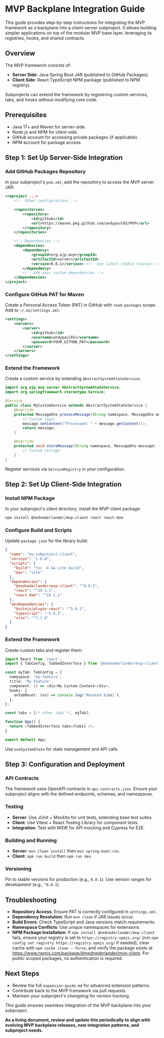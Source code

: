 # MVP Backplane Integration Guide

This guide provides step-by-step instructions for integrating the MVP framework as a backplane into a client-server subproject. It allows building simpler applications on top of the modular MVP base layer, leveraging its registries, hooks, and shared contracts.

## Overview

The MVP framework consists of:
- **Server Side**: Java Spring Boot JAR (published to GitHub Packages).
- **Client Side**: React TypeScript NPM package (published to NPM registry).

Subprojects can extend the framework by registering custom services, tabs, and hooks without modifying core code.

## Prerequisites

- Java 17+ and Maven for server-side.
- Node.js and NPM for client-side.
- GitHub account for accessing private packages (if applicable).
- NPM account for package access.

## Step 1: Set Up Server-Side Integration

### Add GitHub Packages Repository
In your subproject's `pom.xml`, add the repository to access the MVP server JAR:

```xml
<reproject ...>
    <!-- Other configurations -->

    <repositories>
        <repository>
            <id>github</id>
            <url>https://maven.pkg.github.com/andypaul65/MVP</url>
        </repository>
    </repositories>

    <!-- Dependencies -->
    <dependencies>
        <dependency>
            <groupId>org.ajp.mvp</groupId>
            <artifactId>server</artifactId>
            <version>0.0.1</version> <!-- Use latest stable release -->
        </dependency>
        <!-- Add your custom dependencies -->
    </dependencies>
</project>
```

### Configure GitHub PAT for Maven
Create a Personal Access Token (PAT) in GitHub with `read:packages` scope. Add to `~/.m2/settings.xml`:

```xml
<settings>
    <servers>
        <server>
            <id>github</id>
            <username>andypaul65</username>
            <password>YOUR_GITHUB_PAT</password>
        </server>
    </servers>
</settings>
```

### Extend the Framework
Create a custom service by extending `AbstractSystemStateService`:

```java
import org.ajp.mvp.server.AbstractSystemStateService;
import org.springframework.stereotype.Service;

@Service
public class MyCustomService extends AbstractSystemStateService {
    @Override
    protected MessageDto processMessage(String namespace, MessageDto message) {
        // Custom logic
        message.setContent("Processed: " + message.getContent());
        return message;
    }

    @Override
    protected void storeMessage(String namespace, MessageDto message) {
        // Custom storage
    }
}
```

Register services via `ServiceRegistry` in your configuration.

## Step 2: Set Up Client-Side Integration

### Install NPM Package
In your subproject's client directory, install the MVP client package:

```bash
npm install @nednederlander/mvp-client react react-dom
```

### Configure Build and Scripts
Update `package.json` for the library build:

```json
{
  "name": "my-subproject-client",
  "version": "1.0.0",
  "scripts": {
    "build": "tsc -b && vite build",
    "dev": "vite"
  },
  "dependencies": {
    "@nednederlander/mvp-client": "^0.0.1",
    "react": "^19.1.1",
    "react-dom": "^19.1.1"
  },
  "devDependencies": {
    "@vitejs/plugin-react": "^5.0.2",
    "typescript": "~5.8.3",
    "vite": "^7.1.6"
  }
}
```

### Extend the Framework
Create custom tabs and register them:

```typescript
import React from 'react';
import { TabConfig, TabbedInterface } from '@nednederlander/mvp-client';

const myTab: TabConfig = {
  namespace: 'my-feature',
  title: 'My Feature',
  component: () => <div>My Custom Content</div>,
  hooks: {
    onTabMount: (ns) => console.log(`Mounted ${ns}`),
  },
};

const tabs = [/* other tabs */, myTab];

function App() {
  return <TabbedInterface tabs={tabs} />;
}

export default App;
```

Use `useSystemState` for state management and API calls.

## Step 3: Configuration and Deployment

### API Contracts
The framework uses OpenAPI contracts in `api-contracts.json`. Ensure your subproject aligns with the defined endpoints, schemas, and namespaces.

### Testing
- **Server**: Use JUnit + Mockito for unit tests, extending base test suites.
- **Client**: Use Vitest + React Testing Library for component tests.
- **Integration**: Test with MSW for API mocking and Cypress for E2E.

### Building and Running
- **Server**: `mvn clean install` then `mvn spring-boot:run`.
- **Client**: `npm run build` then `npm run dev`.

### Versioning
Pin to stable versions for production (e.g., `0.0.1`). Use version ranges for development (e.g., `^0.0.1`).

## Troubleshooting

- **Repository Access**: Ensure PAT is correctly configured in `settings.xml`.
- **Dependency Resolution**: Run `mvn clean` if JAR issues occur.
- **Build Errors**: Check TypeScript and Java versions match requirements.
- **Namespace Conflicts**: Use unique namespaces for extensions.
- **NPM Package Installation**: If `npm install @nednederlander/mvp-client` fails, ensure your registry is set to `https://registry.npmjs.org/` (run `npm config set registry https://registry.npmjs.org/` if needed), clear cache with `npm cache clean --force`, and verify the package exists at https://www.npmjs.com/package/@nednederlander/mvp-client. For public scoped packages, no authentication is required.

## Next Steps

- Review the full `expansion-guide.md` for advanced extension patterns.
- Contribute back to the MVP framework via pull requests.
- Maintain your subproject's changelog for version tracking.

This guide ensures seamless integration of the MVP backplane into your subproject.

**As a living document, review and update this periodically to align with evolving MVP backplane releases, new integration patterns, and subproject needs.**